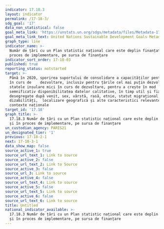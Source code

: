```yaml
---
indicator: 17.18.3
layout: indicator
permalink: /17-18-3/
sdg_goal: '17'
data_non_statistical: false
goal_meta_link: 'https://unstats.un.org/sdgs/metadata/files/Metadata-17-18-03.pdf'
goal_meta_link_text: United Nations Sustainable Development Goals Metadata (pdf 468kB)
graph_type: line
indicator_name: >-
  Număr de țări cu un Plan statistic național care este deplin finanțat și în
  proces de implementare, pe sursa de finanțare
indicator_sort_order: 17-18-03
published: true
reporting_status: notstarted
target: >-
  Până în 2020, sporirea suportului de consolidare a capacităților pentru țările
  în curs de    dezvoltare, inclusiv pentru țările cel mai puțin dezvoltate și
  statele insulare mici în curs de dezvoltare, pentru a crește în mod
  semnificativ disponibilitatea datelor calitative, în timp util și fiabile,
  desegregate după venit, sex, vârstă, rasă, etnie, statut migrațional,
  dizabilități,  localizare geografică și alte caracteristici relevante în
  contexte naționale
target_id: '17.18'
graph_title: >-
  17.18.3 Număr de țări cu un Plan statistic național care este deplin finanțat
  și în proces de implementare, pe sursa de finanțare
un_custodian_agency: PARIS21
un_designated_tier: '1'
previous: 17-18-2-1
next: 17-18-3-1
data_show_map: false
source_active_1: true
source_url_text_1: Link to source
source_active_2: false
source_url_text_2: Link to Source
source_active_3: false
source_url_3: Link to source
source_active_4: false
source_url_text_4: Link to source
source_active_5: false
source_url_text_5: Link to source
source_active_6: false
source_url_text_6: Link to source
title: Untitled
national_indicator_available: >-
  17.18.3 Număr de țări cu un Plan statistic național care este deplin finanțat
  și în proces de implementare, pe sursa de finanțare
---
```

